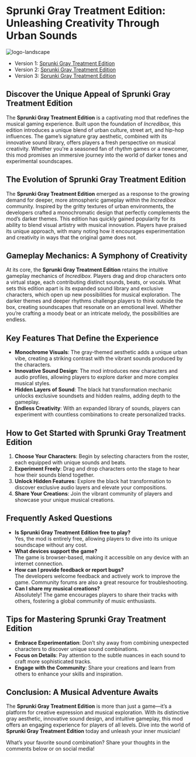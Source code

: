 # Sprunki Gray Treatment Edition: Unleashing Creativity Through Urban Sounds

![logo-landscape](https://github.com/user-attachments/assets/caa77dce-63f9-4ac7-ac7d-ed8b4c93e5a0)

- Version 1: [Sprunki Gray Treatment Edition](https://sprunki-incredibox.org/game/sprunki-gray-treatment-edition)
- Version 2: [Sprunki Gray Treatment Edition](https://sprunki.la/game/sprunki-gray-treatment-edition)
- Version 3: [Sprunki Gray Treatment Edition](https://scrunkly.org/game/sprunki-gray-treatment-edition)


## Discover the Unique Appeal of Sprunki Gray Treatment Edition
The **Sprunki Gray Treatment Edition** is a captivating mod that redefines the musical gaming experience. Built upon the foundation of *Incredibox*, this edition introduces a unique blend of urban culture, street art, and hip-hop influences. The game’s signature gray aesthetic, combined with its innovative sound library, offers players a fresh perspective on musical creativity. Whether you're a seasoned fan of rhythm games or a newcomer, this mod promises an immersive journey into the world of darker tones and experimental soundscapes.

## The Evolution of Sprunki Gray Treatment Edition
The **Sprunki Gray Treatment Edition** emerged as a response to the growing demand for deeper, more atmospheric gameplay within the *Incredibox* community. Inspired by the gritty textures of urban environments, the developers crafted a monochromatic design that perfectly complements the mod’s darker themes. This edition has quickly gained popularity for its ability to blend visual artistry with musical innovation. Players have praised its unique approach, with many noting how it encourages experimentation and creativity in ways that the original game does not.

## Gameplay Mechanics: A Symphony of Creativity
At its core, the **Sprunki Gray Treatment Edition** retains the intuitive gameplay mechanics of *Incredibox*. Players drag and drop characters onto a virtual stage, each contributing distinct sounds, beats, or vocals. What sets this edition apart is its expanded sound library and exclusive characters, which open up new possibilities for musical exploration. The darker themes and deeper rhythms challenge players to think outside the box, creating soundscapes that resonate on an emotional level. Whether you’re crafting a moody beat or an intricate melody, the possibilities are endless.

## Key Features That Define the Experience
- **Monochrome Visuals**: The gray-themed aesthetic adds a unique urban vibe, creating a striking contrast with the vibrant sounds produced by the characters.  
- **Innovative Sound Design**: The mod introduces new characters and audio profiles, allowing players to explore darker and more complex musical styles.  
- **Hidden Layers of Sound**: The black hat transformation mechanic unlocks exclusive soundsets and hidden realms, adding depth to the gameplay.  
- **Endless Creativity**: With an expanded library of sounds, players can experiment with countless combinations to create personalized tracks.  

## How to Get Started with Sprunki Gray Treatment Edition
1. **Choose Your Characters**: Begin by selecting characters from the roster, each equipped with unique sounds and beats.  
2. **Experiment Freely**: Drag and drop characters onto the stage to hear how their sounds blend together.  
3. **Unlock Hidden Features**: Explore the black hat transformation to discover exclusive audio layers and elevate your compositions.  
4. **Share Your Creations**: Join the vibrant community of players and showcase your unique musical creations.  

## Frequently Asked Questions
- **Is Sprunki Gray Treatment Edition free to play?**  
  Yes, the mod is entirely free, allowing players to dive into its unique soundscape without any cost.  
- **What devices support the game?**  
  The game is browser-based, making it accessible on any device with an internet connection.  
- **How can I provide feedback or report bugs?**  
  The developers welcome feedback and actively work to improve the game. Community forums are also a great resource for troubleshooting.  
- **Can I share my musical creations?**  
  Absolutely! The game encourages players to share their tracks with others, fostering a global community of music enthusiasts.  

## Tips for Mastering Sprunki Gray Treatment Edition
- **Embrace Experimentation**: Don’t shy away from combining unexpected characters to discover unique sound combinations.  
- **Focus on Details**: Pay attention to the subtle nuances in each sound to craft more sophisticated tracks.  
- **Engage with the Community**: Share your creations and learn from others to enhance your skills and inspiration.  

## Conclusion: A Musical Adventure Awaits
The **Sprunki Gray Treatment Edition** is more than just a game—it’s a platform for creative expression and musical exploration. With its distinctive gray aesthetic, innovative sound design, and intuitive gameplay, this mod offers an engaging experience for players of all levels. Dive into the world of **Sprunki Gray Treatment Edition** today and unleash your inner musician!  

What’s your favorite sound combination? Share your thoughts in the comments below or on social media!
